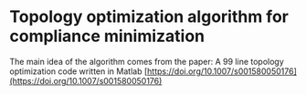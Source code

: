 # Topology optimization algorithm for compliance minimization

The main idea of the algorithm comes from the paper:
A 99 line topology optimization code written in Matlab [https://doi.org/10.1007/s001580050176](https://doi.org/10.1007/s001580050176)
